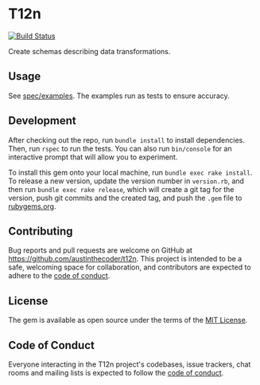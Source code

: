 # T12n

[![Build Status](https://travis-ci.com/austinthecoder/t12n.svg?branch=main)](https://travis-ci.com/austinthecoder/t12n)

Create schemas describing data transformations.

## Usage

See [spec/examples](spec/examples). The examples run as tests to ensure accuracy.

## Development

After checking out the repo, run `bundle install` to install dependencies. Then, run `rspec` to run the tests. You can also run `bin/console` for an interactive prompt that will allow you to experiment.

To install this gem onto your local machine, run `bundle exec rake install`. To release a new version, update the version number in `version.rb`, and then run `bundle exec rake release`, which will create a git tag for the version, push git commits and the created tag, and push the `.gem` file to [rubygems.org](https://rubygems.org).

## Contributing

Bug reports and pull requests are welcome on GitHub at https://github.com/austinthecoder/t12n. This project is intended to be a safe, welcoming space for collaboration, and contributors are expected to adhere to the [code of conduct](https://github.com/austinthecoder/t12n/blob/master/CODE_OF_CONDUCT.md).

## License

The gem is available as open source under the terms of the [MIT License](https://opensource.org/licenses/MIT).

## Code of Conduct

Everyone interacting in the T12n project's codebases, issue trackers, chat rooms and mailing lists is expected to follow the [code of conduct](https://github.com/austinthecoder/t12n/blob/master/CODE_OF_CONDUCT.md).

